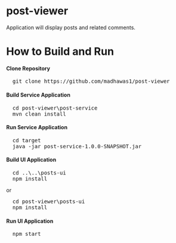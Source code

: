 # post-viewer
Application will display posts and related comments.

# How to Build and Run
#### Clone Repository
<pre>
  git clone https://github.com/madhawas1/post-viewer
</pre>

#### Build Service Application
<pre>
  cd post-viewer\post-service
  mvn clean install
</pre>

#### Run Service Application
<pre>
  cd target
  java -jar post-service-1.0.0-SNAPSHOT.jar
</pre>

#### Build UI Application
<pre>
  cd ..\..\posts-ui
  npm install
</pre>
or
<pre>
  cd post-viewer\posts-ui
  npm install
</pre>

#### Run UI Application
<pre>
  npm start
</pre>

